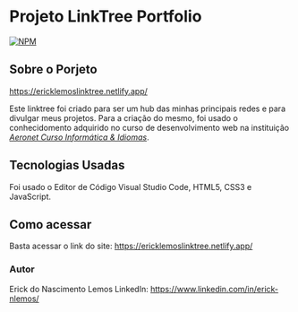 # Projeto LinkTree Portfolio 

[![NPM](https://img.shields.io/npm/l/react)](https://github.com/Erick-nLemos/projeto-linktree-portf-lio/blob/main/LICENSE)

## Sobre o Porjeto

https://ericklemoslinktree.netlify.app/

Este linktree foi criado para ser um hub das minhas principais redes e para divulgar meus projetos.
Para a criação do mesmo, foi usado o conhecidomento adquirido no curso de desenvolvimento web na instituição [*Aeronet Curso Informática & Idiomas*](https://aeronetcursos.com.br/).

## Tecnologias Usadas

Foi usado o Editor de Código Visual Studio Code, HTML5, CSS3 e JavaScript.

## Como acessar

Basta acessar o link do site: https://ericklemoslinktree.netlify.app/

### Autor

Erick do Nascimento Lemos
LinkedIn: https://www.linkedin.com/in/erick-nlemos/
